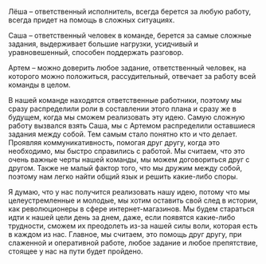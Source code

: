 Лёша – ответственный исполнитель, всегда берется за любую работу, всегда придет на помощь в сложных ситуациях.

Саша – ответственный человек в команде, берется за самые сложные задания, выдерживает большие нагрузки, усидчивый и уравновешенный, способен поддержать разговор.

Артем – можно доверить любое задание, ответственный человек, на которого можно положиться, рассудительный, отвечает за работу всей команды в целом. 

В нашей команде находятся ответственные работники, поэтому мы сразу распределили роли в составлении этого плана и сразу же в будущем, когда мы сможем реализовать эту идею. Самую сложную работу вызвался взять Саша, мы с Артемом распределили оставшиеся задания между собой. Тем самым стало понятно кто и что делает. Проявляя коммуникативность, помогая друг другу, когда это необходимо, мы быстро справились с работой. Мы считаем, что это очень важные черты нашей команды, мы можем договориться друг с другом. Также не малый фактор того, что мы дружим между собой, поэтому нам легко найти общий язык и решить какие-либо споры.

Я думаю, что у нас получится реализовать нашу идею, потому что мы целеустремленные и молодые, мы хотим оставить свой след в истории, как революционеры в сфере интернет-магазинов. Мы будем стараться идти к нашей цели день за днем, даже, если появятся какие-либо трудности, сможем их преодолеть из-за нашей силы воли, которая есть в каждом из нас. Главное, мы считаем, это помощь друг другу, при слаженной и оперативной работе, любое задание и любое препятствие, стоящее у нас на пути будет пройдено. 
 
